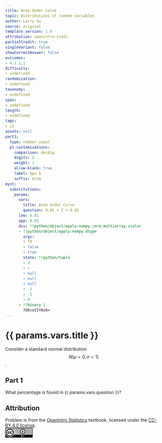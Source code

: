 ```yaml
---
title: Area Under Curve
topic: Distributions of random variables
author: Larry Gu
source: original
template_version: 1.4
attribution: openintro-stats
partialCredit: true
singleVariant: false
showCorrectAnswer: false
outcomes:
- 4.1.1.1
difficulty:
- undefined
randomization:
- undefined
taxonomy:
- undefined
span:
- undefined
length:
- undefined
tags:
- LG
assets: null
part1:
  type: number-input
  pl-customizations:
    comparison: decdig
    digits: 2
    weight: 1
    allow-blank: true
    label: $p= $
    suffix: $\%$
myst:
  substitutions:
    params:
      vars:
        title: Area Under Curve
        question: 0.01 < Z < 0.85
      low: 0.01
      upp: 0.85
      dis: !!python/object/apply:numpy.core.multiarray.scalar
      - !!python/object/apply:numpy.dtype
        args:
        - f8
        - false
        - true
        state: !!python/tuple
        - 3
        - <
        - null
        - null
        - null
        - -1
        - -1
        - 0
      - !!binary |
        7GKvoSIY0z8=
---
```

# {{ params.vars.title }}
Consider a standard normal distribution $$N(\mu=0,\sigma=1)$$.

## Part 1

What percentage is found in {{ params.vars.question }}?

## Attribution

Problem is from the [OpenIntro Statistics](https://openintro.org/book/os/) textbook, licensed under the [CC-BY 4.0 license](https://creativecommons.org/licenses/by/4.0/).<br>![Image representing the Creative Commons 4.0 BY license.](https://raw.githubusercontent.com/firasm/bits/master/by.png)